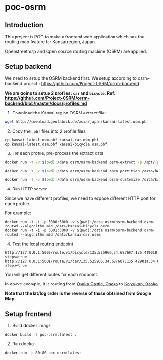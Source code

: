 # poc-osrm

## Introduction

This project is POC to make a frontend web application which has the routing map feature for Kansai region, Japan.

Openstreetmap and Open source routing machine (OSRM) are applied.

## Setup backend

We need to setup the OSRM backend first. We setup according to osrm-backend project : https://github.com/Project-OSRM/osrm-backend

**We are going to setup 2 profiles: `car` and `bicycle`. Ref: https://github.com/Project-OSRM/osrm-backend/blob/master/docs/profiles.md**

1. Download the Kansai region OSRM extract file:

```sh
wget http://download.geofabrik.de/asia/japan/kansai-latest.osm.pbf
```

2. Copy the `.pbf` files into 2 profile files

```
cp kansai-latest.osm.pbf kansai-car.osm.pbf
cp kansai-latest.osm.pbf kansai-bicycle.osm.pbf
```

3. For each profile, pre-process the extract data

```sh
docker run -t -v $(pwd):/data osrm/osrm-backend osrm-extract -p /opt/[profile].lua /data/kansai-[profile].osm.pbf
```

```sh
docker run -t -v $(pwd):/data osrm/osrm-backend osrm-partition /data/kansai-[profile].osrm
```

```sh
docker run -t -v $(pwd):/data osrm/osrm-backend osrm-customize /data/kansai-[profile].osrm
```

4. Run HTTP server

Since we have different profiles, we need to expose different HTTP port for each profile.

For example:
```
docker run -t -i -p 5000:5000 -v $(pwd):/data osrm/osrm-backend osrm-routed --algorithm mld /data/kansai-bicycle.osrm
docker run -t -i -p 5001:5000 -v $(pwd):/data osrm/osrm-backend osrm-routed --algorithm mld /data/kansai-car.osrm
```

4. Test the local routing endpoint

```
http://127.0.0.1:5000/route/v1/bicycle/135.525966,34.687607;135.429018,34.654739?steps=true
http://127.0.0.1:5001/route/v1/car/135.525966,34.687607;135.429018,34.654739?steps=true
```

You will get different routes for each endpoint.

In above example, it is routing from [Osaka Castle, Osaka](https://goo.gl/maps/77oRkDauEnn) to [Kaiyukan, Osaka](https://goo.gl/maps/3Ln3d4TCaRF2)

**Note that the lat/log order is the reverse of those obtained from Google Map.**

## Setup frontend

1. Build docker image

```sh
docker build -t poc-osrm:latest .
```

2. Run docker

```sh
docker run -p 80:80 poc-osrm:latest
```
